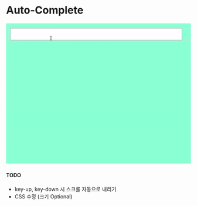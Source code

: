# Auto-Complete



![img](./demo/demo.gif)



#### TODO

- key-up, key-down 시 스크롤 자동으로 내리기
- CSS 수정 (크기 Optional)
